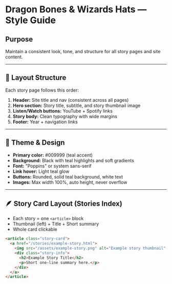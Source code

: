 # Dragon Bones & Wizards Hats — Style Guide

## Purpose
Maintain a consistent look, tone, and structure for all story pages and site content.

---

## 🧱 Layout Structure
Each story page follows this order:
1. **Header:** Site title and nav (consistent across all pages)
2. **Hero section:** Story title, subtitle, and story thumbnail image
3. **Listen/Watch buttons:** YouTube + Spotify links
4. **Story body:** Clean typography with wide margins
5. **Footer:** Year + navigation links

---

## 🎨 Theme & Design
- **Primary color:** #009999 (teal accent)
- **Background:** Black with teal highlights and soft gradients
- **Font:** "Poppins" or system sans-serif
- **Link hover:** Light teal glow
- **Buttons:** Rounded, solid teal background, white text
- **Images:** Max width 100%, auto height, never overflow

---

## 🪶 Story Card Layout (Stories Index)
- Each story = one `<article>` block
- Thumbnail (left) + Title + Short summary
- Whole card clickable

```html
<article class="story-card">
  <a href="/stories/example-story.html">
    <img src="/assets/example-story.png" alt="Example story thumbnail" />
    <div class="story-info">
      <h2>Example Story Title</h2>
      <p>Short one-line summary here.</p>
    </div>
  </a>
</article>
